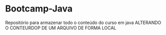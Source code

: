 # Bootcamp-Java
Repositório para armazenar todo o conteúdo do curso em java
ALTERANDO O CONTEURDOP DE UM ARQUIVO DE FORMA LOCAL
